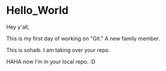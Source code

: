 # Hello_World
Hey y'all,

This is my first day of working on "Git." A new family member.

This is sohaib. I am taking over your repo.

HAHA now I'm in your local repo. :D